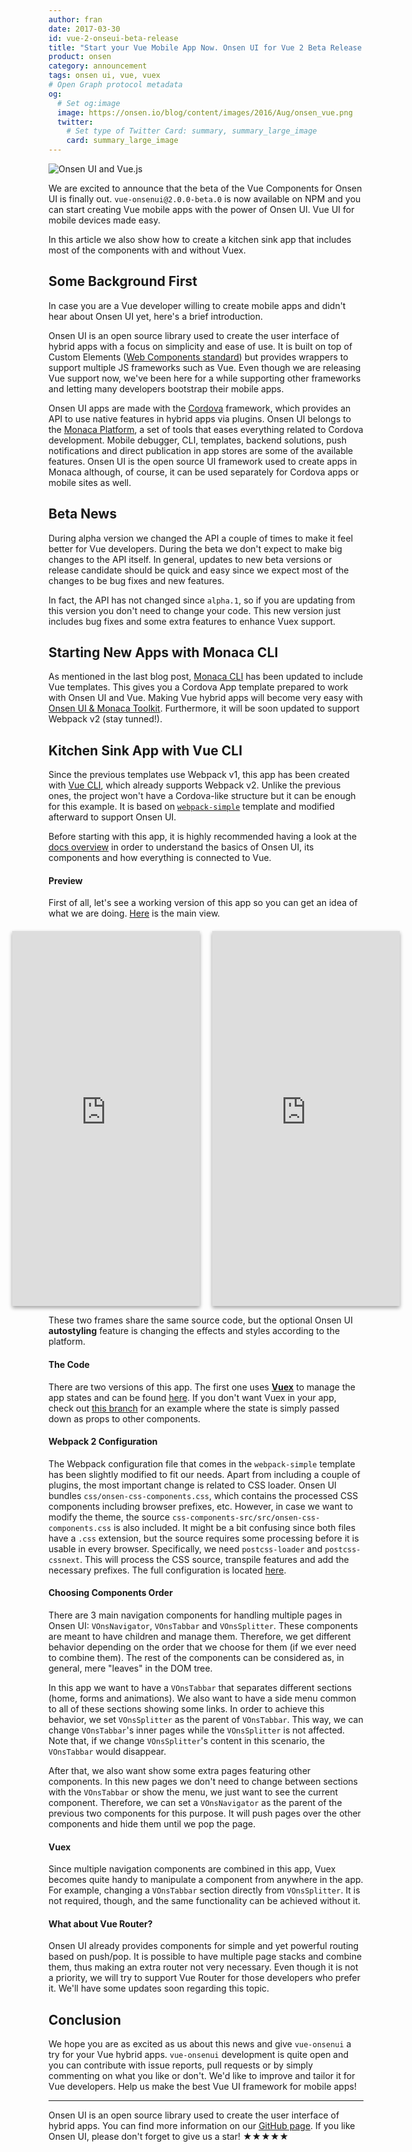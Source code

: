 ```yaml
---
author: fran
date: 2017-03-30
id: vue-2-onseui-beta-release
title: "Start your Vue Mobile App Now. Onsen UI for Vue 2 Beta Release."
product: onsen
category: announcement
tags: onsen ui, vue, vuex
# Open Graph protocol metadata
og:
  # Set og:image
  image: https://onsen.io/blog/content/images/2016/Aug/onsen_vue.png
  twitter:
    # Set type of Twitter Card: summary, summary_large_image
    card: summary_large_image
---
```


![Onsen UI and Vue.js](https://onsen.io/blog/content/images/2016/Aug/onsen_vue.png)

We are excited to announce that the beta of the Vue Components for Onsen UI is finally out. `vue-onsenui@2.0.0-beta.0` is now available on NPM and you can start creating Vue mobile apps with the power of Onsen UI. Vue UI for mobile devices made easy.

In this article we also show how to create a kitchen sink app that includes most of the components with and without Vuex.

<!-- more -->

## Some Background First

In case you are a Vue developer willing to create mobile apps and didn't hear about Onsen UI yet, here's a brief introduction.

Onsen UI is an open source library used to create the user interface of hybrid apps with a focus on simplicity and ease of use. It is built on top of Custom Elements ([Web Components standard](https://www.w3.org/standards/techs/components#w3c_all)) but provides wrappers to support multiple JS frameworks such as Vue. Even though we are releasing Vue support now, we've been here for a while supporting other frameworks and letting many developers bootstrap their mobile apps.

Onsen UI apps are made with the [Cordova](https://cordova.apache.org/) framework, which provides an API to use native features in hybrid apps via plugins. Onsen UI belongs to the [Monaca Platform](https://monaca.io/), a set of tools that eases everything related to Cordova development. Mobile debugger, CLI, templates, backend solutions, push notifications and direct publication in app stores are some of the available features. Onsen UI is the open source UI framework used to create apps in Monaca although, of course, it can be used separately for Cordova apps or mobile sites as well.

## Beta News

During alpha version we changed the API a couple of times to make it feel better for Vue developers. During the beta we don't expect to make big changes to the API itself. In general, updates to new beta versions or release candidate should be quick and easy since we expect most of the changes to be bug fixes and new features.

In fact, the API has not changed since `alpha.1`, so if you are updating from this version you don't need to change your code. This new version just includes bug fixes and some extra features to enhance Vuex support.

## Starting New Apps with Monaca CLI

As mentioned in the last blog post, [Monaca CLI](https://monaca.io/cli.html) has been updated to include Vue templates. This gives you a Cordova App template prepared to work with Onsen UI and Vue. Making Vue hybrid apps will become very easy with [Onsen UI & Monaca Toolkit](https://onsen.io/getting-started/). Furthermore, it will be soon updated to support Webpack v2 (stay tunned!).

## Kitchen Sink App with Vue CLI

Since the previous templates use Webpack v1, this app has been created with [Vue CLI](https://github.com/vuejs/vue-cli), which already supports Webpack v2. Unlike the previous ones, the project won't have a Cordova-like structure but it can be enough for this example. It is based on [`webpack-simple`](https://github.com/vuejs-templates/webpack-simple) template and modified afterward to support Onsen UI.

Before starting with this app, it is highly recommended having a look at the [docs overview](https://onsen.io/v2/docs/guide/vue/) in order to understand the basics of Onsen UI, its components and how everything is connected to Vue.

#### Preview

First of all, let's see a working version of this app so you can get an idea of what we are doing. [Here](https://frandiox.github.io/vue-onsenui-kitchensink/) is the main view.

<div style="display: flex; justify-content: center; margin-top: 20px;">
  <iframe src="https://frandiox.github.io/vue-onsenui-kitchensink/" scrolling="no" style="width: 345px; height: 600px;  border: 0; box-shadow: 0 3px 6px rgba(0,0,0,0.16), 0 3px 6px rgba(0,0,0,0.23); margin-right: 10px" class="lazy-hidden"></iframe>
  <iframe src="https://frandiox.github.io/vue-onsenui-kitchensink/?platform=android" scrolling="no" style="width: 345px; height: 600px;  border: 0; box-shadow: 0 3px 6px rgba(0,0,0,0.16), 0 3px 6px rgba(0,0,0,0.23); margin-left: 10px" class="lazy-hidden"></iframe>
</div>

These two frames share the same source code, but the optional Onsen UI **autostyling** feature is changing the effects and styles according to the platform.

#### The Code

There are two versions of this app. The first one uses **[Vuex](https://vuex.vuejs.org/en/)** to manage the app states and can be found [here](https://github.com/frandiox/vue-onsenui-kitchensink). If you don't want Vuex in your app, check out [this branch](https://github.com/frandiox/vue-onsenui-kitchensink/tree/no-vuex) for an example where the state is simply passed down as props to other components.

#### Webpack 2 Configuration

The Webpack configuration file that comes in the `webpack-simple` template has been slightly modified to fit our needs. Apart from including a couple of plugins, the most important change is related to CSS loader. Onsen UI bundles `css/onsen-css-components.css`, which contains the processed CSS components including browser prefixes, etc. However, in case we want to modify the theme, the source `css-components-src/src/onsen-css-components.css` is also included. It might be a bit confusing since both files have a `.css` extension, but the source requires some processing before it is usable in every browser. Specifically, we need `postcss-loader` and `postcss-cssnext`. This will process the CSS source, transpile features and add the necessary prefixes. The full configuration is located [here](https://github.com/frandiox/vue-onsenui-kitchensink/blob/master/webpack.config.js).

#### Choosing Components Order

There are 3 main navigation components for handling multiple pages in Onsen UI: `VOnsNavigator`, `VOnsTabbar` and `VOnsSplitter`. These components are meant to have children and manage them. Therefore, we get different behavior depending on the order that we choose for them (if we ever need to combine them). The rest of the components can be considered as, in general, mere "leaves" in the DOM tree.

In this app we want to have a `VOnsTabbar` that separates different sections (home, forms and animations). We also want to have a side menu common to all of these sections showing some links. In order to achieve this behavior, we set `VOnsSplitter` as the parent of `VOnsTabbar`. This way, we can change `VOnsTabbar`'s inner pages while the `VOnsSplitter` is not affected. Note that, if we change `VOnsSplitter`'s content in this scenario, the `VOnsTabbar` would disappear.

After that, we also want show some extra pages featuring other components. In this new pages we don't need to change between sections with the `VOnsTabbar` or show the menu, we just want to see the current component. Therefore, we can set a `VOnsNavigator` as the parent of the previous two components for this purpose. It will push pages over the other components and hide them until we pop the page.

#### Vuex

Since multiple navigation components are combined in this app, Vuex becomes quite handy to manipulate a component from anywhere in the app. For example, changing a `VOnsTabbar` section directly from `VOnsSplitter`. It is not required, though, and the same functionality can be achieved without it.

#### What about Vue Router?

Onsen UI already provides components for simple and yet powerful routing based on push/pop. It is possible to have multiple page stacks and combine them, thus making an extra router not very necessary. Even though it is not a priority, we will try to support Vue Router for those developers who prefer it. We'll have some updates soon regarding this topic.

## Conclusion

We hope you are as excited as us about this news and give `vue-onsenui` a try for your Vue hybrid apps. `vue-onsenui` development is quite open and you can contribute with issue reports, pull requests or by simply commenting on what you like or don't. We'd like to improve and tailor it for Vue developers. Help us make the best Vue UI framework for mobile apps!

---

Onsen UI is an open source library used to create the user interface of hybrid apps. You can find more information on our [GitHub page](https://github.com/OnsenUI/OnsenUI). If you like Onsen UI, please don't forget to give us a star! ★★★★★
